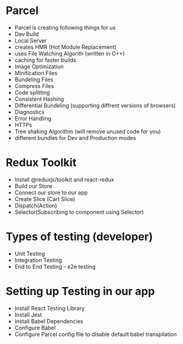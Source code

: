 # Parcel

- Parcel is creating following things for us
- Dev Build
- Local Server
- creates HMR (Hot Module Replacement)
- uses File Watching Algorith (written in C++)
- caching for faster builds
- Image Optimization
- Minification Files
- Bundeling Files
- Compress Files
- Code splitting
- Consistent Hashing
- Differential Bundeling (supporting diffrent versions of browsers)
- Diagnostics
- Error Handling
- HTTPs
- Tree shaking Algorithm (will remove unused code for you)
- different bundles for Dev and Production modes

# Redux Toolkit

- Install @reduxjs/toolkit and react-redux
- Build our Store
- Connect our store to our app
- Create Slice (Cart Slice)
- Dispatch(Action)
- Selector(Subscribing to component using Selector)

# Types of testing (developer)

- Unit Testing
- Integration Testing
- End to End Testing - e2e testing

# Setting up Testing in our app

- Install React Testing Library
- Install Jest
- Install Babel Dependencies
- Configure Babel
- Configure Parcel config file to disable default babel transpilation
